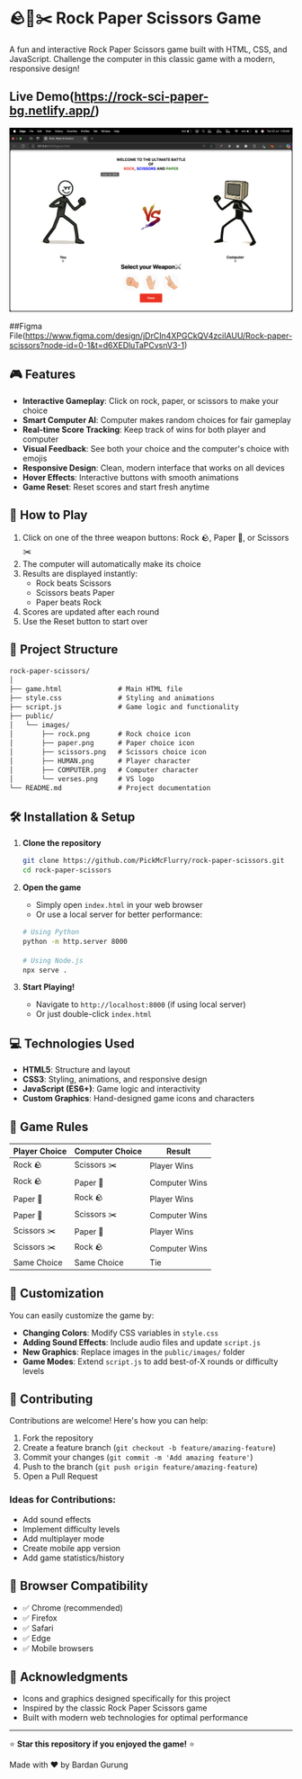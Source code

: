 # 🪨📄✂️ Rock Paper Scissors Game

A fun and interactive Rock Paper Scissors game built with HTML, CSS, and JavaScript. Challenge the computer in this classic game with a modern, responsive design!

## Live Demo(https://rock-sci-paper-bg.netlify.app/)

![Screenshot of gameplay](./public/images/screenshot.png)

##Figma File(https://www.figma.com/design/jDrCIn4XPGCkQV4zciIAUU/Rock-paper-scissors?node-id=0-1&t=d6XEDluTaPCvsnV3-1)

## 🎮 Features

- **Interactive Gameplay**: Click on rock, paper, or scissors to make your choice
- **Smart Computer AI**: Computer makes random choices for fair gameplay
- **Real-time Score Tracking**: Keep track of wins for both player and computer
- **Visual Feedback**: See both your choice and the computer's choice with emojis
- **Responsive Design**: Clean, modern interface that works on all devices
- **Hover Effects**: Interactive buttons with smooth animations
- **Game Reset**: Reset scores and start fresh anytime

## 🚀 How to Play

1. Click on one of the three weapon buttons: Rock 🪨, Paper 📄, or Scissors ✂️
2. The computer will automatically make its choice
3. Results are displayed instantly:
   - Rock beats Scissors
   - Scissors beats Paper
   - Paper beats Rock
4. Scores are updated after each round
5. Use the Reset button to start over

## 📁 Project Structure

```
rock-paper-scissors/
│
├── game.html              # Main HTML file
├── style.css              # Styling and animations
├── script.js              # Game logic and functionality
├── public/
│   └── images/
│       ├── rock.png       # Rock choice icon
│       ├── paper.png      # Paper choice icon
│       ├── scissors.png   # Scissors choice icon
│       ├── HUMAN.png      # Player character
│       ├── COMPUTER.png   # Computer character
│       └── verses.png     # VS logo
└── README.md              # Project documentation
```

## 🛠️ Installation & Setup

1. **Clone the repository**

   ```bash
   git clone https://github.com/PickMcFlurry/rock-paper-scissors.git
   cd rock-paper-scissors
   ```

2. **Open the game**

   - Simply open `index.html` in your web browser
   - Or use a local server for better performance:

   ```bash
   # Using Python
   python -m http.server 8000

   # Using Node.js
   npx serve .
   ```

3. **Start Playing!**
   - Navigate to `http://localhost:8000` (if using local server)
   - Or just double-click `index.html`

## 💻 Technologies Used

- **HTML5**: Structure and layout
- **CSS3**: Styling, animations, and responsive design
- **JavaScript (ES6+)**: Game logic and interactivity
- **Custom Graphics**: Hand-designed game icons and characters

## 🎨 Game Rules

| Player Choice | Computer Choice | Result        |
| ------------- | --------------- | ------------- |
| Rock 🪨       | Scissors ✂️     | Player Wins   |
| Rock 🪨       | Paper 📄        | Computer Wins |
| Paper 📄      | Rock 🪨         | Player Wins   |
| Paper 📄      | Scissors ✂️     | Computer Wins |
| Scissors ✂️   | Paper 📄        | Player Wins   |
| Scissors ✂️   | Rock 🪨         | Computer Wins |
| Same Choice   | Same Choice     | Tie           |

## 🔧 Customization

You can easily customize the game by:

- **Changing Colors**: Modify CSS variables in `style.css`
- **Adding Sound Effects**: Include audio files and update `script.js`
- **New Graphics**: Replace images in the `public/images/` folder
- **Game Modes**: Extend `script.js` to add best-of-X rounds or difficulty levels

## 🤝 Contributing

Contributions are welcome! Here's how you can help:

1. Fork the repository
2. Create a feature branch (`git checkout -b feature/amazing-feature`)
3. Commit your changes (`git commit -m 'Add amazing feature'`)
4. Push to the branch (`git push origin feature/amazing-feature`)
5. Open a Pull Request

### Ideas for Contributions:

- Add sound effects
- Implement difficulty levels
- Add multiplayer mode
- Create mobile app version
- Add game statistics/history

## 📱 Browser Compatibility

- ✅ Chrome (recommended)
- ✅ Firefox
- ✅ Safari
- ✅ Edge
- ✅ Mobile browsers

## 🙏 Acknowledgments

- Icons and graphics designed specifically for this project
- Inspired by the classic Rock Paper Scissors game
- Built with modern web technologies for optimal performance

---

⭐ **Star this repository if you enjoyed the game!** ⭐

Made with ❤️ by Bardan Gurung


